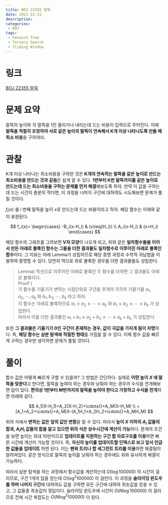 ```yaml
---
title: BOJ 22355 말뚝
date: 2021-12-21
description:
categories:
 - BOJ
tags:
 - Fenwick Tree
 - Ternary Search
 - Sliding Window
---
```

# 링크
[BOJ 22355 말뚝](https://www.acmicpc.net/problem/22355)

# 문제 요약
말뚝의 높이와 각 말뚝을 1칸 올리거나 내리는데 드는 비용이 입력으로 주어진다. 이때 **말뚝을 적절히 조정하여 서로 같은 높이의 말뚝이 연속해서 K개 이상 나타나도록 만들 때 최소 비용**을 구하여라.

# 관찰
K개 이상 나타나는 최소비용을 구하란 것은 **K개의 연속하는 말뚝을 같은 높이로 만드는 최소비용을 만드는 것과 같음**은 쉽게 알 수 있다. **1번부터 K번 말뚝까지를 같은 높이로 만드는데 드는 최소비용을 구하는 문제를 먼저 해결**해보도록 하자. 만약 이 값을 구하는데 드는 시간이 충분히 작다면, 이 과정을 나머지 구간에 대하여도 시도해보면 문제가 풀릴 것이다.   

$f_i(x)$ 를 $i$ 번째 말뚝을 높이 $x$로 만드는데 드는 비용이라고 하자. 해당 함수는 아래와 같이 표현된다.   

$$
f_i(x)=
\begin{cases}
-B_i(x-H_i) & (x\leq{H_i}) \\
A_i(x-H_i) & (x>H_i)
\end{cases}
$$

해당 함수의 그래프를 그려보면 **V자 모양**이 나오게 되고, 위와 같은 **일차함수들을 이어서 만든 아래로 볼록인 함수는 그들을 더한 결과물도 일차함수로 이루어진 아래로 볼록인 함수**이다. 그 이유는 아래 Lemma가 성립하므로 해당 증명 과정과 수학적 귀납법을 이용하여 증명할 수 있다. 당연히 역으로 위로 볼록한 경우를 더한 결과물들도 성립한다.   

> Lemma) 직선으로 이루어진 아래로 볼록인 두 함수를 더하면 그 결과물도 아래로 볼록이다.   
> Proof )   
> 각 함수를 기울기가 변하는 시점단위로 구간을 쪼개어 각각의 기울기를 $a_1, a_2, \cdots{} , a_k$ 와 $b_1, b_2, \cdots{} , b_k$ 라고 하자.   
> 각 함수는 아래로 볼록하므로 $a_1\leq{}a_2\leq{}\cdots{}\leq{}a_k$ 와 $b_1\leq{}b_2\leq{}\cdots{}\leq{}b_k$ 가 성립한다.    
> 따라서 이를 더한 결과물인  $a_1+b_1\leq{}a_2+b_2\leq{}\cdots{}\leq{}a_k+b_k$ 가 성립한다.   

또한 **그 결과물은 기울기가 0인 구간이 존재하는 경우, 값이 극값을 가지게 됨이 자명**하다. 즉, **해당 함수는 삼분 탐색에 적절한 형태**를 가짐을 알 수 있다. 이제 함수 값을 빠르게 구하는 경우만 생각하면 문제가 풀릴 것이다.   

# 풀이
함수 값은 어떻게 빠르게 구할 수 있을까? 그 방법은 간단하다. 실제로 **어떤 높이 $X$ 에 말뚝을 맞춘다**고 한다면, 말뚝을 높여야 하는 경우와 낮춰야 하는 경우의 수식을 전개해보면 답이 있다. **편의상 1번부터 $M$번까지의 말뚝을 높여야 한다고 가정하고 수식을 전개**하면 아래와 같다.   

$$
A_1(X-H_1)+A_2(X-H_2)+\cdots{}+A_M(X-H_M) \\
=(A_1+A_2+\cdots{}+A_M)X-(A_1H_1+A_2H_2+\cdots{}+A_MH_M)
$$

위의 식에서 **변하는 값은 앞의 값만 변함**을 알 수 있다. 따라서 **높이 $X$ 이하의 $A_i$ 값들의 합과, $A_iH_i$ 값들의 합을 알고 있으면 위의 식은 상수시간에 계산이 가능**하다. 문제의 조건을 보면 높이는 최대 10만이므로 **업데이트를 지원하는 구간 합 자료구조를 이용**하면 빠른 시간에 계산이 가능할 것이다. 즉, **자신의 높이를 업데이트할 인덱스로 보고 앞서 언급한 값들을 업데이트** 하면 된다. 이는 **펜윅 트리나 합 세그먼트 트리를 이용**하면 해결됨이 알려져있다. 같은 방식으로 말뚝의 높이를 낮춰야 하는 경우에도 위와 유사하게 해결이 가능하다.   

따라서 삼분 탐색을 하는 과정에서 함수값을 계산하는데 $O(\log{100000})$ 의 시간이 걸리므로, 구간 1개의 답을 얻는데 $O(\log^2{100000})$ 이 걸린다. 이 과정을 **슬라이딩 윈도우를 하며 나머지 구간**에 대하여도 값을 구하면 모든 구간에 대하여 최솟값을 얻을 수 있고, 그 값들중 최솟값이 정답이다. 슬라이딩 윈도우에 시간이 $O(N\log{100000})$ 이 걸리므로 전체 시간 복잡도는 $O(N\log^2{100000})$ 이 된다.